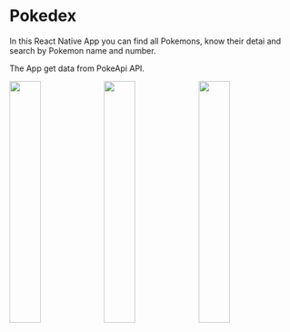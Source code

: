 
# Pokedex

In this React Native App you can find all Pokemons, know their detai and search by Pokemon name and number.

The App get data from PokeApi API.

<img src='https://user-images.githubusercontent.com/50562395/131852487-315bff9e-937b-4f94-bb16-dba478a8cd98.gif' width=33% ><img src='https://user-images.githubusercontent.com/50562395/131852903-4cc91c99-c570-4ea4-aa2a-7a4e172dc4c9.gif' width=33% ><img src='https://user-images.githubusercontent.com/50562395/131853750-50b783cc-8dc6-41c0-945d-62e3868ad687.gif' width=33% >


